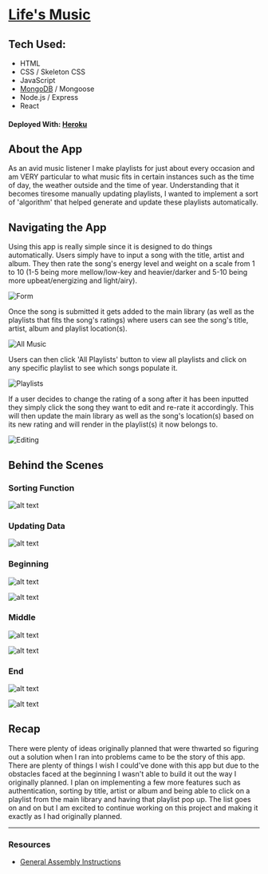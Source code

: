 # [Life's Music](https://mern-music.herokuapp.com/)

## Tech Used:
- HTML
- CSS / Skeleton CSS
- JavaScript
- [MongoDB](https://cloud.mongodb.com/v2/5dfc17aeff7a25bfa25c1297#clusters) / Mongoose
- Node.js / Express
- React

#### Deployed With: [Heroku](https://dashboard.heroku.com/apps/mern-music/deploy/github)

## About the App
As an avid music listener I make playlists for just about every occasion and am VERY particular to what music fits in certain instances such as the time of day, the weather outside and the time of year. Understanding that it becomes tiresome manually updating playlists, I wanted to implement a sort of 'algorithm' that helped generate and update these playlists automatically.

## Navigating the App
Using this app is really simple since it is designed to do things automatically. Users simply have to input a song with the title, artist and album. They then rate the song's energy level and weight on a scale from 1 to 10 (1-5 being more mellow/low-key and heavier/darker and 5-10 being more upbeat/energizing and light/airy).

![Form](_assets/imgs/Form.png "Form")

Once the song is submitted it gets added to the main library (as well as the playlists that fits the song's ratings) where users can see the song's title, artist, album and playlist location(s).

![All Music](_assets/imgs/Main.png "All Music")

Users can then click 'All Playlists' button to view all playlists and click on any specific playlist to see which songs populate it.

![Playlists](_assets/imgs/Playlists.gif "Playlists")

If a user decides to change the rating of a song after it has been inputted they simply click the song they want to edit and re-rate it accordingly. This will then update the main library as well as the song's location(s) based on its new rating and will render in the playlist(s) it now belongs to.

![Editing](_assets/imgs/EditSong.gif "Editing")

## Behind the Scenes

### Sorting Function
![alt text](_assets/imgs/CheckCategories.png "Sorting Function")

### Updating Data
![alt text](_assets/imgs/CheckNew.png "Updating Data on Create and Update")

### Beginning
![alt text](_assets/imgs/Songs1.11.35%20AM.png "Songs1")

![alt text](_assets/imgs/Playlists1.27.07%20PM.png "Playlists1")

### Middle
![alt text](_assets/imgs/Songs2.11.00%20PM.png "Songs2")

![alt text](_assets/imgs/Playlists2.11.08%20PM.png "Playlists2")

### End
![alt text](_assets/imgs/Songs5.png "Songs3")

![alt text](_assets/imgs/Playlists5.png "Playlists2")

## Recap
There were plenty of ideas originally planned that were thwarted so figuring out a solution when I ran into problems came to be the story of this app. There are plenty of things I wish I could've done with this app but due to the obstacles faced at the beginning I wasn't able to build it out the way I originally planned. I plan on implementing a few more features such as authentication, sorting by title, artist or album and being able to click on a playlist from the main library and having that playlist pop up. The list goes on and on but I am excited to continue working on this project and making it exactly as I had originally planned.

---

### Resources
- [General Assembly Instructions](https://git.generalassemb.ly/Software-Engineering-Immersive-Remote/SEIR-Avocado-Toast/blob/master/projects/final_projects/README.md)
